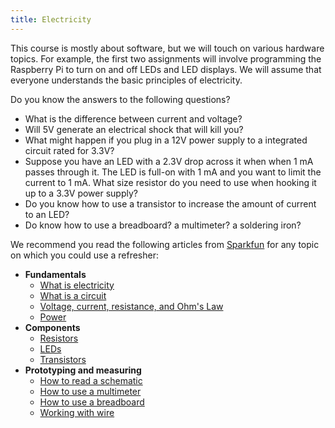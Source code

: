 ```yaml
---
title: Electricity
---
```


This course is mostly about software, but we will touch on various hardware topics. For example, the first two assignments will involve programming the Raspberry Pi to turn on and off LEDs and LED displays. We will assume that everyone understands the basic principles of electricity.

Do you know the answers to the following questions?

- What is the difference between current and voltage?
- Will 5V generate an electrical shock that will kill you?
- What might happen if you plug in a 12V power supply to a integrated circuit
   rated for 3.3V?
- Suppose you have an LED with a 2.3V drop across it when when 1 mA passes
   through it. The LED is full-on with 1 mA and you want to limit the current
   to 1 mA. What size resistor do you need to use when hooking it up to a 3.3V
   power supply?
- Do you know how to use a transistor to increase the amount of current to an
   LED?
- Do know how to use a breadboard? a multimeter? a soldering iron?


We recommend you read the following articles from 
[Sparkfun](https://www.sparkfun.com) for any topic on which you could use a refresher:

- __Fundamentals__
    - [What is electricity](https://learn.sparkfun.com/tutorials/what-is-electricity)
    - [What is a circuit](https://learn.sparkfun.com/tutorials/what-is-a-circuit)
    - [Voltage, current, resistance, and Ohm's Law](https://learn.sparkfun.com/tutorials/voltage-current-resistance-and-ohms-law)
    - [Power](https://learn.sparkfun.com/tutorials/electric-power)
- __Components__
    - [Resistors](https://learn.sparkfun.com/tutorials/resistors)
    - [LEDs](https://learn.sparkfun.com/tutorials/light-emitting-diodes-leds)
    - [Transistors](https://learn.sparkfun.com/tutorials/transistors)
- __Prototyping and measuring__
    - [How to read a schematic](https://learn.sparkfun.com/tutorials/how-to-read-a-schematic)
    - [How to use a multimeter](https://learn.sparkfun.com/tutorials/how-to-use-a-multimeter)
    - [How to use a breadboard](https://learn.sparkfun.com/tutorials/how-to-use-a-breadboard)
    - [Working with wire](https://learn.sparkfun.com/tutorials/working-with-wire)

